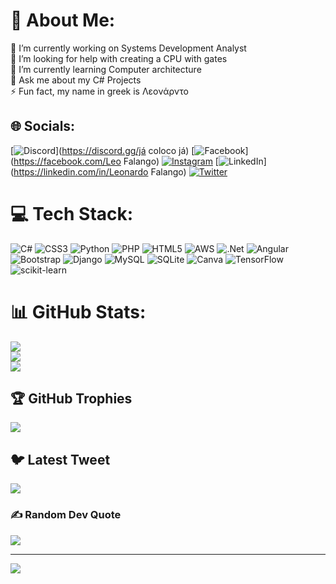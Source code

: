 # 💫 About Me:
🔭 I’m currently working on Systems Development Analyst<br>🤝 I’m looking for help with creating a CPU with gates<br>🌱 I’m currently learning Computer architecture<br>💬 Ask me about my C# Projects<br>⚡ Fun fact, my name in greek is Λεονάρντο


## 🌐 Socials:
[![Discord](https://img.shields.io/badge/Discord-%237289DA.svg?logo=discord&logoColor=white)](https://discord.gg/já coloco já) [![Facebook](https://img.shields.io/badge/Facebook-%231877F2.svg?logo=Facebook&logoColor=white)](https://facebook.com/Leo Falango) [![Instagram](https://img.shields.io/badge/Instagram-%23E4405F.svg?logo=Instagram&logoColor=white)](https://instagram.com/falango._) [![LinkedIn](https://img.shields.io/badge/LinkedIn-%230077B5.svg?logo=linkedin&logoColor=white)](https://linkedin.com/in/Leonardo Falango) [![Twitter](https://img.shields.io/badge/Twitter-%231DA1F2.svg?logo=Twitter&logoColor=white)](https://twitter.com/GrandeFalas) 

# 💻 Tech Stack:
![C#](https://img.shields.io/badge/c%23-%23239120.svg?style=for-the-badge&logo=c-sharp&logoColor=white) ![CSS3](https://img.shields.io/badge/css3-%231572B6.svg?style=for-the-badge&logo=css3&logoColor=white) ![Python](https://img.shields.io/badge/python-3670A0?style=for-the-badge&logo=python&logoColor=ffdd54) ![PHP](https://img.shields.io/badge/php-%23777BB4.svg?style=for-the-badge&logo=php&logoColor=white) ![HTML5](https://img.shields.io/badge/html5-%23E34F26.svg?style=for-the-badge&logo=html5&logoColor=white) ![AWS](https://img.shields.io/badge/AWS-%23FF9900.svg?style=for-the-badge&logo=amazon-aws&logoColor=white) ![.Net](https://img.shields.io/badge/.NET-5C2D91?style=for-the-badge&logo=.net&logoColor=white) ![Angular](https://img.shields.io/badge/angular-%23DD0031.svg?style=for-the-badge&logo=angular&logoColor=white) ![Bootstrap](https://img.shields.io/badge/bootstrap-%23563D7C.svg?style=for-the-badge&logo=bootstrap&logoColor=white) ![Django](https://img.shields.io/badge/django-%23092E20.svg?style=for-the-badge&logo=django&logoColor=white) ![MySQL](https://img.shields.io/badge/mysql-%2300f.svg?style=for-the-badge&logo=mysql&logoColor=white) ![SQLite](https://img.shields.io/badge/sqlite-%2307405e.svg?style=for-the-badge&logo=sqlite&logoColor=white) ![Canva](https://img.shields.io/badge/Canva-%2300C4CC.svg?style=for-the-badge&logo=Canva&logoColor=white) ![TensorFlow](https://img.shields.io/badge/TensorFlow-%23FF6F00.svg?style=for-the-badge&logo=TensorFlow&logoColor=white) ![scikit-learn](https://img.shields.io/badge/scikit--learn-%23F7931E.svg?style=for-the-badge&logo=scikit-learn&logoColor=white)
# 📊 GitHub Stats:
![](https://github-readme-stats.vercel.app/api?username=leonardofalango&theme=dracula&hide_border=false&include_all_commits=true&count_private=false)<br/>
![](https://github-readme-streak-stats.herokuapp.com/?user=leonardofalango&theme=dracula&hide_border=false)<br/>
![](https://github-readme-stats.vercel.app/api/top-langs/?username=leonardofalango&theme=dracula&hide_border=false&include_all_commits=true&count_private=false&layout=compact)

## 🏆 GitHub Trophies
![](https://github-profile-trophy.vercel.app/?username=leonardofalango&theme=gruvbox&no-frame=false&no-bg=true&margin-w=4)

## 🐦 Latest Tweet
[![](https://gtce.itsvg.in/api?username=GrandeFalas)](https://github.com/VishwaGauravIn/github-twitter-card-embed)

### ✍️ Random Dev Quote
![](https://quotes-github-readme.vercel.app/api?type=horizontal&theme=radical)

---
[![](https://visitcount.itsvg.in/api?id=leonardofalango&icon=0&color=0)](https://visitcount.itsvg.in)

<!-- Proudly created with GPRM ( https://gprm.itsvg.in ) -->
